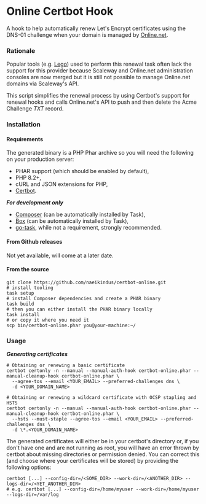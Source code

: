 Online Certbot Hook
===================
A hook to help automatically renew Let's Encrypt certificates using the DNS-01 challenge
when your domain is managed by [Online.net](https://www.online.net).

### Rationale
Popular tools (e.g. [Lego](https://github.com/go-acme/lego)) used to perform this renewal task often lack the support for this provider
because Scaleway and Online.net administration consoles are now merged but it is still not possible
to manage Online.net domains via Scaleway's API.

This script simplifies the renewal process by using Certbot's support for renewal hooks and calls
Online.net's API to push and then delete the Acme Challenge *TXT* record.

### Installation
#### Requirements
The generated binary is a PHP Phar archive so you will need the following on your production server:
- PHAR support (which should be enabled by default),
- PHP 8.2+,
- cURL and JSON extensions for PHP,
- [Certbot](https://certbot.eff.org/).

***For development only***
- [Composer](https://www.getcomposer.org) (can be automatically installed by Task),
- [Box](https://github.com/box-project/box) (can be automatically installed by Task),
- [go-task](https://github.com/go-task/task), while not a requirement, strongly recommended.

#### From Github releases
Not yet available, will come at a later date.

#### From the source
```shell
git clone https://github.com/naeikindus/certbot-online.git
# install tooling
task setup
# install Composer dependencies and create a PHAR binary
task build
# then you can either install the PHAR binary locally
task install
# or copy it where you need it
scp bin/certbot-online.phar you@your-machine:~/
```

### Usage
***Generating certificates***
```shell
# Obtaining or renewing a basic certificate
certbot certonly -n --manual --manual-auth-hook certbot-online.phar --manual-cleanup-hook certbot-online.phar \
  --agree-tos --email <YOUR_EMAIL> --preferred-challenges dns \
  -d <YOUR_DOMAIN_NAME>
  
# Obtaining or renewing a wildcard certificate with OCSP stapling and HSTS
certbot certonly -n --manual --manual-auth-hook certbot-online.phar --manual-cleanup-hook certbot-online.phar \
  --hsts --must-staple --agree-tos --email <YOUR_EMAIL> --preferred-challenges dns \
  -d \*.<YOUR_DOMAIN_NAME>
```

The generated certificates will either be in your certbot's directory or, if you don't have one and are not running
as root, you will have an error thrown by certbot about missing directories or permission denied. You
can correct this (and choose where your certificates will be stored) by providing the following options:
```shell
certbot [...] --config-dir=/<SOME_DIR> --work-dir=/<ANOTHER_DIR> --logs-dir=/<YET_ANOTHER_DIR>
# e.g. certbot [...] --config-dir=/home/myuser --work-dir=/home/myuser --logs-dir=/var/log
```

